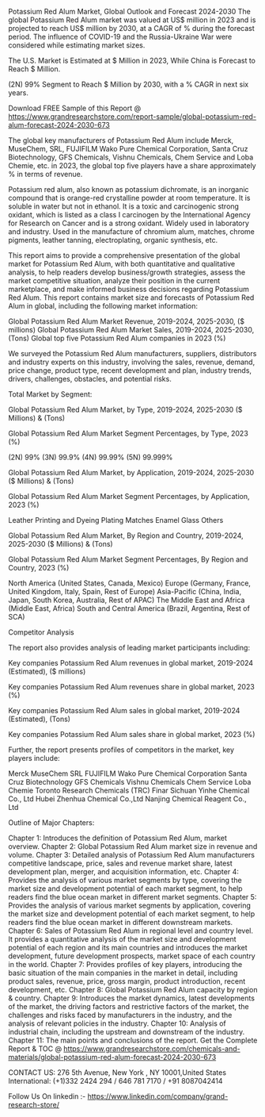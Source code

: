 Potassium Red Alum Market, Global Outlook and Forecast 2024-2030
The global Potassium Red Alum market was valued at US$ million in 2023 and is projected to reach US$ million by 2030, at a CAGR of % during the forecast period. The influence of COVID-19 and the Russia-Ukraine War were considered while estimating market sizes.

The U.S. Market is Estimated at $ Million in 2023, While China is Forecast to Reach $ Million.

(2N) 99% Segment to Reach $ Million by 2030, with a % CAGR in next six years.

Download FREE Sample of this Report @ https://www.grandresearchstore.com/report-sample/global-potassium-red-alum-forecast-2024-2030-673

The global key manufacturers of Potassium Red Alum include Merck, MuseChem, SRL, FUJIFILM Wako Pure Chemical Corporation, Santa Cruz Biotechnology, GFS Chemicals, Vishnu Chemicals, Chem Service and Loba Chemie, etc. in 2023, the global top five players have a share approximately % in terms of revenue.

Potassium red alum, also known as potassium dichromate, is an inorganic compound that is orange-red crystalline powder at room temperature. It is soluble in water but not in ethanol. It is a toxic and carcinogenic strong oxidant, which is listed as a class I carcinogen by the International Agency for Research on Cancer and is a strong oxidant. Widely used in laboratory and industry. Used in the manufacture of chromium alum, matches, chrome pigments, leather tanning, electroplating, organic synthesis, etc.

This report aims to provide a comprehensive presentation of the global market for Potassium Red Alum, with both quantitative and qualitative analysis, to help readers develop business/growth strategies, assess the market competitive situation, analyze their position in the current marketplace, and make informed business decisions regarding Potassium Red Alum. This report contains market size and forecasts of Potassium Red Alum in global, including the following market information:

Global Potassium Red Alum Market Revenue, 2019-2024, 2025-2030, ($ millions)
Global Potassium Red Alum Market Sales, 2019-2024, 2025-2030, (Tons)
Global top five Potassium Red Alum companies in 2023 (%)

We surveyed the Potassium Red Alum manufacturers, suppliers, distributors and industry experts on this industry, involving the sales, revenue, demand, price change, product type, recent development and plan, industry trends, drivers, challenges, obstacles, and potential risks.

Total Market by Segment:

Global Potassium Red Alum Market, by Type, 2019-2024, 2025-2030 ($ Millions) & (Tons)

Global Potassium Red Alum Market Segment Percentages, by Type, 2023 (%)

(2N) 99%
(3N) 99.9%
(4N) 99.99%
(5N) 99.999%

Global Potassium Red Alum Market, by Application, 2019-2024, 2025-2030 ($ Millions) & (Tons)

Global Potassium Red Alum Market Segment Percentages, by Application, 2023 (%)

Leather
Printing and Dyeing
Plating
Matches
Enamel
Glass
Others

Global Potassium Red Alum Market, By Region and Country, 2019-2024, 2025-2030 ($ Millions) & (Tons)

Global Potassium Red Alum Market Segment Percentages, By Region and Country, 2023 (%)

North America (United States, Canada, Mexico)
Europe (Germany, France, United Kingdom, Italy, Spain, Rest of Europe)
Asia-Pacific (China, India, Japan, South Korea, Australia, Rest of APAC)
The Middle East and Africa (Middle East, Africa)
South and Central America (Brazil, Argentina, Rest of SCA)

Competitor Analysis

The report also provides analysis of leading market participants including:

Key companies Potassium Red Alum revenues in global market, 2019-2024 (Estimated), ($ millions)

Key companies Potassium Red Alum revenues share in global market, 2023 (%)

Key companies Potassium Red Alum sales in global market, 2019-2024 (Estimated), (Tons)

Key companies Potassium Red Alum sales share in global market, 2023 (%)

Further, the report presents profiles of competitors in the market, key players include:

Merck
MuseChem
SRL
FUJIFILM Wako Pure Chemical Corporation
Santa Cruz Biotechnology
GFS Chemicals
Vishnu Chemicals
Chem Service
Loba Chemie
Toronto Research Chemicals (TRC)
Finar
Sichuan Yinhe Chemical Co., Ltd
Hubei Zhenhua Chemical Co.,Ltd
Nanjing Chemical Reagent Co., Ltd

Outline of Major Chapters:

Chapter 1: Introduces the definition of Potassium Red Alum, market overview.
Chapter 2: Global Potassium Red Alum market size in revenue and volume.
Chapter 3: Detailed analysis of Potassium Red Alum manufacturers competitive landscape, price, sales and revenue market share, latest development plan, merger, and acquisition information, etc.
Chapter 4: Provides the analysis of various market segments by type, covering the market size and development potential of each market segment, to help readers find the blue ocean market in different market segments.
Chapter 5: Provides the analysis of various market segments by application, covering the market size and development potential of each market segment, to help readers find the blue ocean market in different downstream markets.
Chapter 6: Sales of Potassium Red Alum in regional level and country level. It provides a quantitative analysis of the market size and development potential of each region and its main countries and introduces the market development, future development prospects, market space of each country in the world.
Chapter 7: Provides profiles of key players, introducing the basic situation of the main companies in the market in detail, including product sales, revenue, price, gross margin, product introduction, recent development, etc.
Chapter 8: Global Potassium Red Alum capacity by region & country.
Chapter 9: Introduces the market dynamics, latest developments of the market, the driving factors and restrictive factors of the market, the challenges and risks faced by manufacturers in the industry, and the analysis of relevant policies in the industry.
Chapter 10: Analysis of industrial chain, including the upstream and downstream of the industry.
Chapter 11: The main points and conclusions of the report.
Get the Complete Report & TOC @ https://www.grandresearchstore.com/chemicals-and-materials/global-potassium-red-alum-forecast-2024-2030-673

CONTACT US:
276 5th Avenue, New York , NY 10001,United States
International: (+1)332 2424 294 / 646 781 7170 / +91 8087042414

Follow Us On linkedin :- https://www.linkedin.com/company/grand-research-store/
